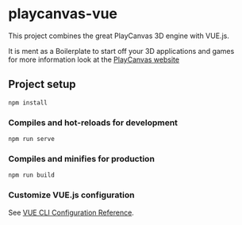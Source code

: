 # playcanvas-vue

This project combines the great PlayCanvas 3D engine with VUE.js.

It is ment as a Boilerplate to start off your 3D applications and games
\
for more information look at the [PlayCanvas website](https://playcanvas.com)

## Project setup

```
npm install
```

### Compiles and hot-reloads for development

```
npm run serve
```

### Compiles and minifies for production

```
npm run build
```

### Customize VUE.js configuration

See [VUE CLI Configuration Reference](https://cli.vuejs.org/config/).
